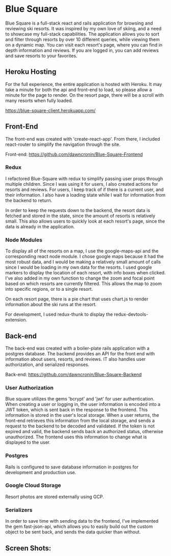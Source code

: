 # Blue Square
Blue Square is a full-stack react and rails application for browsing and reviewing ski resorts. It was inspired by my own love of skiing, and a need to showcase my full-stack capabilities. The application allows you to sort and filter through resorts by over 10 different queries, while viewing them on a dynamic map. You can visit each resort's page, where you can find in depth information and reviews. If you are logged in, you can add reviews and save resorts to your favorites.

## Heroku Hosting
For the full experience, the entire application is hosted with Heroku. It may take a minute for both the api and front-end to load, so please allow a minute for the page to render. On the resort page, there will be a scroll with many resorts when fully loaded.

https://blue-square-client.herokuapp.com/

## Front-End
The front-end was created with 'create-react-app'. From there, I included react-router to simplify the navigation through the site.

Front-end: https://github.com/dawncronin/Blue-Square-Frontend

### Redux
I refactored Blue-Square with redux to simplify passing user props through multiple children. Since I was using it for users, I also created actions for resorts and reviews. For users, I keep track of if there is a current user, and their information. I also have a loading state while I wait for information from the backend to return.

In order to keep the requests down to the backend, the resort data is fetched and stored in the state, since the amount of resorts is relatively small. This also allows users to quickly look at each resort's page, since the data is already in the application.

### Node Modules
To display all of the resorts on a map, I use the google-maps-api and the corresponding react node module. I chose google maps because it had the most robust data, and I would be making a relatively small amount of calls since I would be loading in my own data for the resorts. I used google markers to display the location of each resort, with info boxes when clicked. I've also added in my own function to change the zoom and focal point based on which resorts are currently filtered. This allows the map to zoom into specific regions, or to a single resort.

On each resort page, there is a pie chart that uses chart.js to render information about the ski runs at the resort.

For development, I used redux-thunk to display the redux-devtools-extension.

## Back-end
The back-end was created with a boiler-plate rails application with a postgres database. The backend provides an API for the front end with information about users, resorts, and reviews. IT also handles user authorization, and serialized responses.

Back-end: https://github.com/dawncronin/Blue-Square-Backend

### User Authorization
Blue square utilizes the gems 'bcrypt' and 'jwt' for user authentication. When creating a user or logging in, the user information is encoded into a JWT token, which is sent back in the response to the frontend. This information is stored in the user's local storage. When a user returns, the front-end retrieves this information from the local storage, and sends a request to the backend to be decoded and validated. If the token is not expired and valid, the backend sends back an authorized status, otherwise unauthorized. The frontend uses this information to change what is displayed to the user.

### Postgres
Rails is configured to save database information in postgres for development and production use.

### Google Cloud Storage
Resort photos are stored externally using GCP.

### Serializers
In order to save time with sending data to the frontend, I've implemented the gem fast-json-api, which allows you to easily build out the custom object to be sent back, and sends the data quicker than without.

## Screen Shots:
